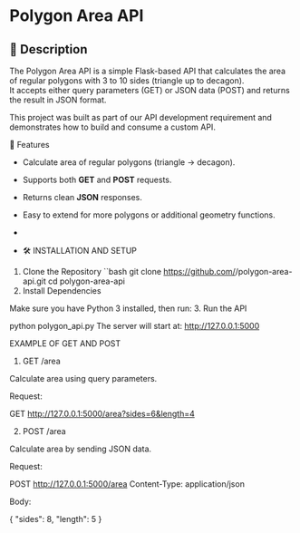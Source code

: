 # Polygon Area API

## 📌 Description
The Polygon Area API is a simple Flask-based API that calculates the area of regular polygons with 3 to 10 sides (triangle up to decagon).  
It accepts either query parameters (GET)  or JSON data (POST) and returns the result in JSON format.

This project was built as part of our API development requirement and demonstrates how to build and consume a custom API.

 🚀 Features
- Calculate area of regular polygons (triangle → decagon).
- Supports both **GET** and **POST** requests.
- Returns clean **JSON** responses.
- Easy to extend for more polygons or additional geometry functions.

- 
- 🛠️ INSTALLATION AND SETUP

 1. Clone the Repository
``bash
git clone https://github.com/<your-group-username>/polygon-area-api.git
cd polygon-area-api
2. Install Dependencies

Make sure you have Python 3 installed, then run:
3. Run the API

python polygon_api.py
The server will start at:
http://127.0.0.1:5000


EXAMPLE OF GET AND POST

1. GET /area

Calculate area using query parameters.

Request:

GET http://127.0.0.1:5000/area?sides=6&length=4

2. POST /area

Calculate area by sending JSON data.

Request:

POST http://127.0.0.1:5000/area
Content-Type: application/json


Body:

{
  "sides": 8,
  "length": 5
}
